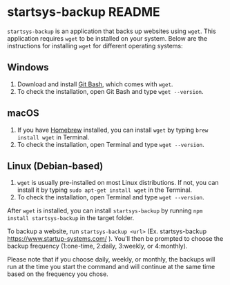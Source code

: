 # startsys-backup README

`startsys-backup` is an application that backs up websites using `wget`. This application requires `wget` to be installed on your system. Below are the instructions for installing `wget` for different operating systems:

## Windows

1. Download and install [Git Bash](https://gitforwindows.org/), which comes with `wget`.
2. To check the installation, open Git Bash and type `wget --version`. 

## macOS

1. If you have [Homebrew](https://brew.sh/) installed, you can install `wget` by typing `brew install wget` in Terminal.
2. To check the installation, open Terminal and type `wget --version`.

## Linux (Debian-based)

1. `wget` is usually pre-installed on most Linux distributions. If not, you can install it by typing `sudo apt-get install wget` in the Terminal.
2. To check the installation, open Terminal and type `wget --version`.

After `wget` is installed, you can install `startsys-backup` by running `npm install startsys-backup` in the target folder.

To backup a website, run `startsys-backup <url>` (Ex. startsys-backup https://www.startup-systems.com/ ). You'll then be prompted to choose the backup frequency (1:one-time, 2:daily, 3:weekly, or 4:monthly).

Please note that if you choose daily, weekly, or monthly, the backups will run at the time you start the command and will continue at the same time based on the frequency you chose.
